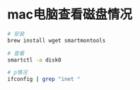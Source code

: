 # mac电脑查看磁盘情况

```sh
# 安装
brew install wget smartmontools

# 查看
smartctl -a disk0


```

```sh
# p情况
ifconfig | grep "inet "
```
